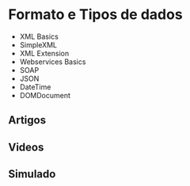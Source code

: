 # Formato e Tipos de dados

- XML Basics
- SimpleXML
- XML Extension
- Webservices Basics
- SOAP
- JSON
- DateTime
- DOMDocument

## Artigos

## Videos

## Simulado